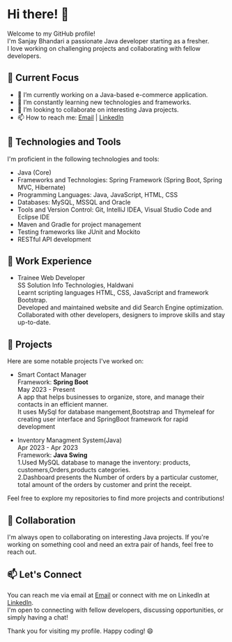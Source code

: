 
<!---
sanjay-ssb/sanjay-ssb is a ✨ special ✨ repository because its `README.md` (this file) appears on your GitHub profile.
You can click the Preview link to take a look at your changes.
--->
# Hi there! 👋

Welcome to my GitHub profile!<br> I'm Sanjay Bhandari a passionate Java developer starting as a fresher.<br>
I love working on challenging projects and collaborating with fellow developers.

## 🔭 Current Focus

- 🔭 I’m currently working on a Java-based e-commerce application.
- 🌱 I’m constantly learning new technologies and frameworks.
- 👯 I’m looking to collaborate on interesting Java projects.
- 📫 How to reach me: [Email](mailto:sanjay.bhandari1909@gmail.com) | [LinkedIn](https://www.linkedin.com/in/sanjay-bhandari-ssb/)



## 🌱 Technologies and Tools
I'm proficient in the following technologies and tools:
- Java (Core)
- Frameworks and Technologies: Spring Framework (Spring Boot, Spring MVC, Hibernate)
- Programming Languages: Java, JavaScript, HTML, CSS
- Databases: MySQL, MSSQL and Oracle
- Tools and Version Control: Git, IntelliJ IDEA, Visual Studio Code and Eclipse IDE
- Maven and Gradle for project management
- Testing frameworks like JUnit and Mockito
- RESTful API development

## 💼 Work Experience
- Trainee Web Developer<br>
SS Solution Info Technologies, Haldwani<br>
Learnt scripting languages HTML, CSS, JavaScript and framework Bootstrap.<br>
Developed and maintained website and did Search Engine optimization.<br>
Collaborated with other developers, designers to improve skills and stay up-to-date.


## 🌟 Projects
Here are some notable projects I've worked on:
- Smart Contact Manager<br>
Framework: <b>Spring Boot</b><br>
May 2023 - Present<br>
A app that helps businesses to organize, store, and manage their contacts in an efficient manner.<br>
It uses MySql for database mangement,Bootstrap and Thymeleaf for creating user interface and SpringBoot framework for rapid development

- Inventory Managment System(Java)<br>
Apr 2023 - Apr 2023<br>
Framework: <b>Java Swing</b><br>
1.Used MySQL database to manage the inventory: products, customers,Orders,products categories.<br>
2.Dashboard presents the Number of orders by a particular customer, total amount of the orders by customer and print the receipt.<br>

Feel free to explore my repositories to find more projects and contributions!

## 👯 Collaboration
I'm always open to collaborating on interesting Java projects. If you're working on something cool and need an extra pair of hands, feel free to reach out.

## 📫 Let's Connect
You can reach me via email at  [Email](mailto:sanjay.bhandari1909@gmail.com) or connect with me on LinkedIn at [LinkedIn](https://www.linkedin.com/in/sanjay-bhandari-ssb/).<br> I'm open to connecting with fellow developers, discussing opportunities, or simply having a chat!

Thank you for visiting my profile. Happy coding! 😄
